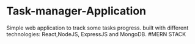 # Task-manager-Application
Simple web application to track some tasks progress. built with different technologies: React,NodeJS, ExpressJS and MongoDB. #MERN STACK
